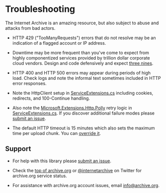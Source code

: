  # Troubleshooting

The Internet Archive is an amazing resource, but also subject to abuse and attacks from bad actors.

* HTTP 429 ("TooManyRequests") errors that do not resolve may be an indication of a flagged account or IP address.

* Downtime may be more frequent than you've come to expect from highly componentized services provided by trillion dollar corporate cloud vendors. Design and code defensively and expect [three nines](https://en.wikipedia.org/wiki/High_availability#Percentage_calculation).

* HTTP 400 and HTTP 500 errors may appear during periods of high load. Check logs and note the informal text sometimes included in HTTP error responses.

* Note the HttpClient setup in [ServiceExtensions.cs](../InternetArchive.NET/ServiceExtensions.cs) including cookies, redirects, and 100-Continue handling.

* Also note the [Microsoft.Extensions.Http.Polly](https://docs.microsoft.com/en-us/dotnet/architecture/microservices/implement-resilient-applications/implement-http-call-retries-exponential-backoff-polly) retry logic in [ServiceExtensions.cs](../InternetArchive.NET/ServiceExtensions.cs). If you discover additional failure modes please [submit an issue](https://github.com/experimentaltvcenter/InternetArchive.NET/issues).

* The default HTTP timeout is 15 minutes which also sets the maximum time per upload chunk. You can [override it](https://github.com/experimentaltvcenter/InternetArchive.NET/blob/main/InternetArchive.NET/ServiceExtensions.cs#L22).

## Support

* For help with this library please [submit an issue](https://github.com/experimentaltvcenter/InternetArchive.NET/issues).

* Check the [top of archive.org](https://archive.org) or [@internetarchive](https://twitter.com/internetarchive) on Twitter for archive.org service status.

* For assistance with archive.org account issues, email [info@archive.org](mailto:info@archive.org).